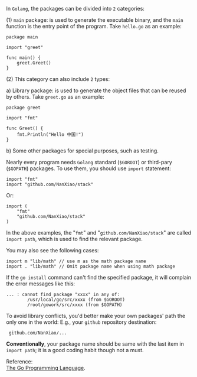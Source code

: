In `Golang`, the packages can be divided into `2` categories:  

(1) `main` package: is used to generate the executable binary, and the `main` function is the entry point of the program. Take `hello.go` as an example:  

	package main
	
	import "greet"
	
	func main() {
		greet.Greet()
	}
  

(2) This category can also include `2` types:  
 
a) Library package: is used to generate the object files that can be reused by others. Take `greet.go` as an example:  

	package greet
	
	import "fmt"
	
	func Greet() {
		fmt.Println("Hello 中国!")
	}

b) Some other packages for special purposes, such as testing.

Nearly every program needs `Golang` standard (`$GOROOT`) or third-pary (`$GOPATH`) packages. To use them, you should use `import` statement:  

	import "fmt"
	import "github.com/NanXiao/stack" 
Or:  

	import (
		"fmt"
		"github.com/NanXiao/stack"
	)
In the above examples, the "`fmt`" and "`github.com/NanXiao/stack`" are called `import path`, which is used to find the relevant package.  

You may also see the following cases:  

	import m "lib/math" // use m as the math package name
	import . "lib/math" // Omit package name when using math package

If the `go install` command can't find the specified package, it will complain the error messages like this:  

	... : cannot find package "xxxx" in any of:
	        /usr/local/go/src/xxxx (from $GOROOT)
	        /root/gowork/src/xxxx (from $GOPATH)

To avoid library conflicts, you'd better make your own packages' path the only one in the world: E.g., your `github` repository destination:

	 github.com/NanXiao/...
**Conventionally**, your package name should be same with the last item in `import path`; it is a good coding habit though not a must.  

Reference:  
[The Go Programming Language](http://www.gopl.io/).



 
